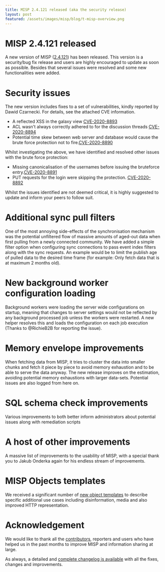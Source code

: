 ```yaml
---
title: MISP 2.4.121 released (aka the security release)
layout: post
featured: /assets/images/misp/blog/t-misp-overview.png
---
```


# MISP 2.4.121 released

A new version of MISP ([2.4.121](https://github.com/MISP/MISP/tree/v2.4.121)) has been released. This version is a security/bug fix release and users are highly encouraged to update as soon as possible. Besides that several issues were resolved and some new functionalities were added.

# Security issues

The new version includes fixes to a set of vulnerabilities, kindly reported by Dawid Czarnecki. For details, see the attached CVE information.

- A reflected XSS in the galaxy view [CVE-2020-8893](https://cve.circl.lu/cve/CVE-2020-8893)
- ACL wasn't always correctly adhered to for the discussion threads [CVE-2020-8894](https://cve.circl.lu/cve/CVE-2020-8892)
- Potential time skew between web server and database would cause the brute force protection not to fire.[CVE-2020-8890](https://cve.circl.lu/cve/CVE-2020-8890)

Whilst investigating the above, we have identified and resolved other issues with the brute force protection:

- Missing canonicalisation of the usernames before issuing the bruteforce entry.[CVE-2020-8891](https://cve.circl.lu/cve/CVE-2020-8891)
- PUT requests for the login were skipping the protection. [CVE-2020-8892](https://cve.circl.lu/cve/CVE-2020-8892)

Whilst the issues identified are not deemed critical, it is highly suggested to update and inform your peers to follow suit.

# Additional sync pull filters

One of the most annoying side-effects of the synchronisation mechanism was the potential unfiltered flow of massive amounts of aged-out data when first pulling from a newly connected community. We have added a simple filter option when configuring sync connections to pass event index filters along with the sync requests. An example would be to limit the publish age of pulled data to the desired time frame (for example: Only fetch data that is at maximum 2 months old).

# New background worker configuration loading

Background workers were loading the server wide configurations on startup, meaning that changes to server settings would not be reflected by any background processed job unless the workers were restarted. A new helper resolves this and loads the configuration on each job execution (Thanks to @RichieB2B for reporting the issue).

# Memory envelope improvements

When fetching data from MISP, it tries to cluster the data into smaller chunks and fetch it piece by piece to avoid memory exhaustion and to be able to serve the data anyway. The new release improves on the estimation, avoiding potential memory exhaustions with larger data-sets. Potential issues are also logged from here on.

# SQL schema check improvements

Various improvements to both better inform administrators about potential issues along with remediation scripts

# A host of other improvements

A massive list of improvements to the usability of MISP, with a special thank you to Jakub Onderka again for his endless stream of improvements.

# MISP Objects templates

We received a significant number of [new object templates](https://www.misp-project.org/objects.html) to describe specific additional use cases including disinformation, media and also improved HTTP representation.

# Acknowledgement

We would like to thank all the [contributors](https://www.misp-project.org/contributors), reporters and users who have helped us in the past months to improve MISP and information sharing at large.

As always, a detailed and [complete changelog is available](https://www.misp-project.org/Changelog.txt) with all the fixes, changes and improvements.


